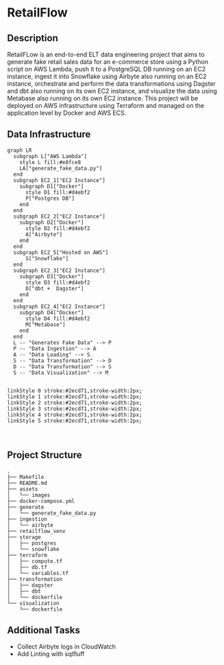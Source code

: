 # RetailFlow

## Description

RetailFLow is an end-to-end ELT data engineering project that aims to generate fake retail sales data for an e-commerce store using a Python script on AWS Lambda, push it to a PostgreSQL DB running on an EC2 instance, ingest it into Snowflake using Airbyte also running on an EC2 instance, orchestrate and perform the data transformations using Dagster and dbt also running on its own EC2 instance, and visualize the data using Metabase also running on its own EC2 instance. This project will be deployed on AWS infrastructure using Terraform and managed on the application level by Docker and AWS ECS.

## Data Infrastructure

```mermaid
graph LR
  subgraph L["AWS Lambda"]
    style L fill:#e8fce8
    LA["generate_fake_data.py"]
  end
  subgraph EC2_1["EC2 Instance"]
    subgraph D1["Docker"]
      style D1 fill:#d4ebf2
      P["Postgres DB"]
    end
  end
  subgraph EC2_2["EC2 Instance"]
    subgraph D2["Docker"]
      style D2 fill:#d4ebf2
      A["Airbyte"]
    end
  end
  subgraph EC2_5["Hosted on AWS"]
      S["Snowflake"]
  end
  subgraph EC2_3["EC2 Instance"]
    subgraph D3["Docker"]
      style D3 fill:#d4ebf2
      D["dbt +  Dagster"]
    end
  end
  subgraph EC2_4["EC2 Instance"]
    subgraph D4["Docker"]
      style D4 fill:#d4ebf2
      M["Metabase"]
    end
  end
  L -- "Generates Fake Data" --> P
  P -- "Data Ingestion" --> A
  A -- "Data Loading" --> S
  S -- "Data Transformation" --> D
  D -- "Data Transformation" --> S
  S -- "Data Visualization" --> M


linkStyle 0 stroke:#2ecd71,stroke-width:2px;
linkStyle 1 stroke:#2ecd71,stroke-width:2px;
linkStyle 2 stroke:#2ecd71,stroke-width:2px;
linkStyle 3 stroke:#2ecd71,stroke-width:2px;
linkStyle 4 stroke:#2ecd71,stroke-width:2px;
linkStyle 5 stroke:#2ecd71,stroke-width:2px;
```

<br>

## Project Structure

```
.
├── Makefile
├── README.md
├── assets
│   └── images
├── docker-compose.yml
├── generate
│   └── generate_fake_data.py
├── ingestion
│   └── airbyte
├── retailflow_venv
├── storage
│   ├── postgres
│   └── snowflake
├── terraform
│   ├── compute.tf
│   ├── db.tf
│   └── variables.tf
├── transformation
│   ├── dagster
│   ├── dbt
│   └── dockerfile
└── visualization
    └── dockerfile
```

## Additional Tasks

- Collect Airbyte logs in CloudWatch
- Add Linting with sqlfluff